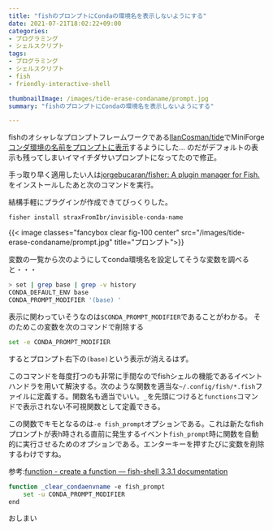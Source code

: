 ```yaml
---
title: "fishのプロンプトにCondaの環境名を表示しないようにする"
date: 2021-07-21T18:02:22+09:00
categories:
- プログラミング
- シェルスクリプト
tags:
- プログラミング
- シェルスクリプト
- fish
- friendly-interactive-shell

thumbnailImage: /images/tide-erase-condaname/prompt.jpg
summary: "fishのプロンプトにCondaの環境名を表示しないようにする"

---
```

fishのオシャレなプロンプトフレームワークである[llanCosman/tide](https://github.com/IlanCosman/tide)でMiniForge[コンダ環境の名前をプロンプトに表示](https://straxfromibr.github.io/2021/06/fish_tide/)するようにした... のだがデフォルトの表示も残ってしまいイマイチダサいプロンプトになってたので修正。

手っ取り早く適用したい人は[jorgebucaran/fisher: A plugin manager for Fish.](https://github.com/jorgebucaran/fisher)をインストールしたあと次のコマンドを実行。

結構手軽にプラグインが作成できてびっくりした。

```
fisher install straxFromIbr/invisible-conda-name
```

{{< image classes="fancybox clear fig-100 center" src="/images/tide-erase-condaname/prompt.jpg" title="プロンプト">}}

変数の一覧から次のようにしてconda環境名を設定してそうな変数を調べると・・・
```bash
> set | grep base | grep -v history
CONDA_DEFAULT_ENV base
CONDA_PROMPT_MODIFIER '(base) '
```
表示に関わっていそうなのは`$CONDA_PROMPT_MODIFIER`であることがわかる。
そのためこの変数を次のコマンドで削除する

```bash
set -e CONDA_PROMPT_MODIFIER
```
するとプロンプト右下の`(base)`という表示が消えるはず。

このコマンドを毎度打つのも非常に手間なのでfishシェルの機能であるイベントハンドラを用いて解決する。次のような関数を適当な`~/.config/fish/*.fish`ファイルに定義する。関数名も適当でいい。`_`を先頭につけると`functions`コマンドで表示されない不可視関数として定義できる。

この関数でキモとなるのは`-e fish_prompt`オプションである。これは新たなfishプロンプトが表h時される直前に発生するイベント`fish_prompt`時に関数を自動的に実行させるためのオプションである。エンターキーを押すたびに変数を削除するわけですね。

参考:[function - create a function — fish-shell 3.3.1 documentation](https://fishshell.com/docs/current/cmds/function.html?highlight=function)
```bash
function _clear_condaenvname -e fish_prompt
    set -u CONDA_PROMPT_MODIFIER
end
```

おしまい


<!--more-->



